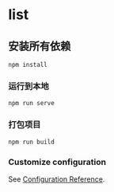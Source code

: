 # list

## 安装所有依赖
```
npm install
```

### 运行到本地
```
npm run serve
```

### 打包项目
```
npm run build
```

### Customize configuration
See [Configuration Reference](https://cli.vuejs.org/config/).
